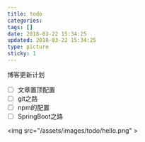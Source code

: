 ```yaml
---
title: todo
categories:
tags: []
date: 2018-03-22 15:34:25
updated: 2018-03-22 15:34:25
type: picture
sticky: 1
---
```


博客更新计划

- [ ] 文章置顶配置
- [ ] git之路
- [ ] npm的配置
- [ ] SpringBoot之路

<img src="/assets/images/todo/hello.png" \>
